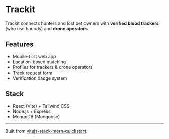 
# Trackit

Trackit connects hunters and lost pet owners with **verified blood trackers** (who use hounds) and **drone operators**.

## Features

- Mobile-first web app
- Location-based matching
- Profiles for trackers & drone operators
- Track request form
- Verification badge system

## Stack

- React (Vite) + Tailwind CSS
- Node.js + Express
- MongoDB (Mongoose)

---

Built from [vitejs-stack-mern-quickstart](https://github.com/Tom-DevWeb/vitejs-stack-mern-quickstart).

